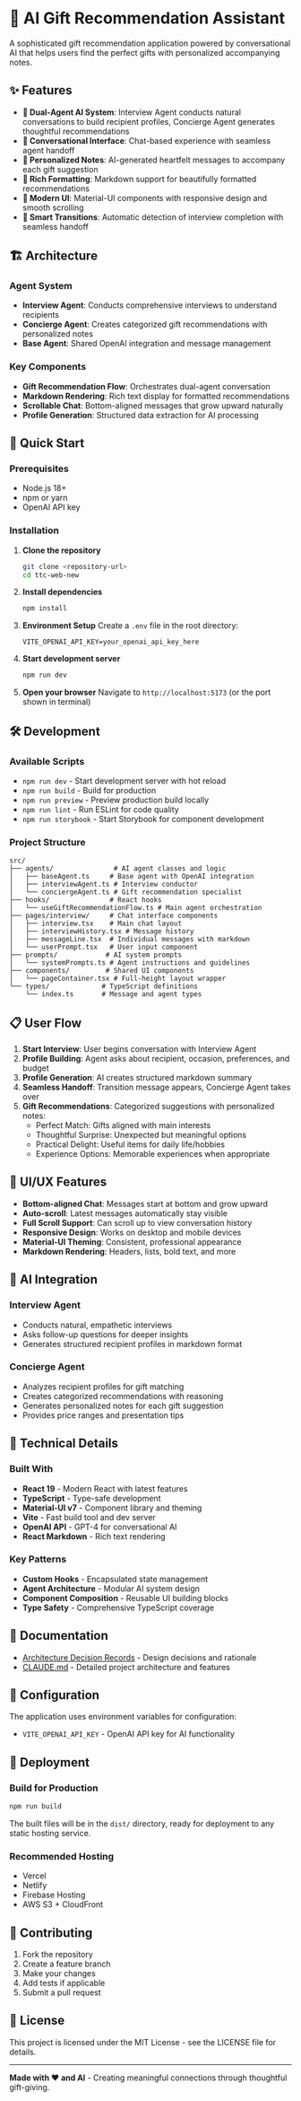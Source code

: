 # 🎁 AI Gift Recommendation Assistant

A sophisticated gift recommendation application powered by conversational AI that helps users find the perfect gifts with personalized accompanying notes.

## ✨ Features

- **🤖 Dual-Agent AI System**: Interview Agent conducts natural conversations to build recipient profiles, Concierge Agent generates thoughtful recommendations
- **💬 Conversational Interface**: Chat-based experience with seamless agent handoff
- **📝 Personalized Notes**: AI-generated heartfelt messages to accompany each gift suggestion
- **🎨 Rich Formatting**: Markdown support for beautifully formatted recommendations
- **📱 Modern UI**: Material-UI components with responsive design and smooth scrolling
- **🔄 Smart Transitions**: Automatic detection of interview completion with seamless handoff

## 🏗️ Architecture

### Agent System
- **Interview Agent**: Conducts comprehensive interviews to understand recipients
- **Concierge Agent**: Creates categorized gift recommendations with personalized notes
- **Base Agent**: Shared OpenAI integration and message management

### Key Components
- **Gift Recommendation Flow**: Orchestrates dual-agent conversation
- **Markdown Rendering**: Rich text display for formatted recommendations
- **Scrollable Chat**: Bottom-aligned messages that grow upward naturally
- **Profile Generation**: Structured data extraction for AI processing

## 🚀 Quick Start

### Prerequisites
- Node.js 18+ 
- npm or yarn
- OpenAI API key

### Installation

1. **Clone the repository**
   ```bash
   git clone <repository-url>
   cd ttc-web-new
   ```

2. **Install dependencies**
   ```bash
   npm install
   ```

3. **Environment Setup**
   Create a `.env` file in the root directory:
   ```env
   VITE_OPENAI_API_KEY=your_openai_api_key_here
   ```

4. **Start development server**
   ```bash
   npm run dev
   ```

5. **Open your browser**
   Navigate to `http://localhost:5173` (or the port shown in terminal)

## 🛠️ Development

### Available Scripts

- `npm run dev` - Start development server with hot reload
- `npm run build` - Build for production
- `npm run preview` - Preview production build locally
- `npm run lint` - Run ESLint for code quality
- `npm run storybook` - Start Storybook for component development

### Project Structure

```
src/
├── agents/               # AI agent classes and logic
│   ├── baseAgent.ts     # Base agent with OpenAI integration
│   ├── interviewAgent.ts # Interview conductor
│   └── conciergeAgent.ts # Gift recommendation specialist
├── hooks/               # React hooks
│   └── useGiftRecommendationFlow.ts # Main agent orchestration
├── pages/interview/     # Chat interface components
│   ├── interview.tsx    # Main chat layout
│   ├── interviewHistory.tsx # Message history
│   ├── messageLine.tsx  # Individual messages with markdown
│   └── userPrompt.tsx   # User input component
├── prompts/            # AI system prompts
│   └── systemPrompts.ts # Agent instructions and guidelines
├── components/         # Shared UI components
│   └── pageContainer.tsx # Full-height layout wrapper
└── types/             # TypeScript definitions
    └── index.ts       # Message and agent types
```

## 📋 User Flow

1. **Start Interview**: User begins conversation with Interview Agent
2. **Profile Building**: Agent asks about recipient, occasion, preferences, and budget
3. **Profile Generation**: AI creates structured markdown summary
4. **Seamless Handoff**: Transition message appears, Concierge Agent takes over
5. **Gift Recommendations**: Categorized suggestions with personalized notes:
   - Perfect Match: Gifts aligned with main interests
   - Thoughtful Surprise: Unexpected but meaningful options
   - Practical Delight: Useful items for daily life/hobbies
   - Experience Options: Memorable experiences when appropriate

## 🎨 UI/UX Features

- **Bottom-aligned Chat**: Messages start at bottom and grow upward
- **Auto-scroll**: Latest messages automatically stay visible
- **Full Scroll Support**: Can scroll up to view conversation history
- **Responsive Design**: Works on desktop and mobile devices
- **Material-UI Theming**: Consistent, professional appearance
- **Markdown Rendering**: Headers, lists, bold text, and more

## 🤖 AI Integration

### Interview Agent
- Conducts natural, empathetic interviews
- Asks follow-up questions for deeper insights
- Generates structured recipient profiles in markdown format

### Concierge Agent
- Analyzes recipient profiles for gift matching
- Creates categorized recommendations with reasoning
- Generates personalized notes for each gift suggestion
- Provides price ranges and presentation tips

## 📖 Technical Details

### Built With
- **React 19** - Modern React with latest features
- **TypeScript** - Type-safe development
- **Material-UI v7** - Component library and theming
- **Vite** - Fast build tool and dev server
- **OpenAI API** - GPT-4 for conversational AI
- **React Markdown** - Rich text rendering

### Key Patterns
- **Custom Hooks** - Encapsulated state management
- **Agent Architecture** - Modular AI system design
- **Component Composition** - Reusable UI building blocks
- **Type Safety** - Comprehensive TypeScript coverage

## 📝 Documentation

- [Architecture Decision Records](docs/ADR/) - Design decisions and rationale
- [CLAUDE.md](CLAUDE.md) - Detailed project architecture and features

## 🔧 Configuration

The application uses environment variables for configuration:

- `VITE_OPENAI_API_KEY` - OpenAI API key for AI functionality

## 🚦 Deployment

### Build for Production
```bash
npm run build
```

The built files will be in the `dist/` directory, ready for deployment to any static hosting service.

### Recommended Hosting
- Vercel
- Netlify  
- Firebase Hosting
- AWS S3 + CloudFront

## 🤝 Contributing

1. Fork the repository
2. Create a feature branch
3. Make your changes
4. Add tests if applicable
5. Submit a pull request

## 📄 License

This project is licensed under the MIT License - see the LICENSE file for details.

---

**Made with ❤️ and AI** - Creating meaningful connections through thoughtful gift-giving.